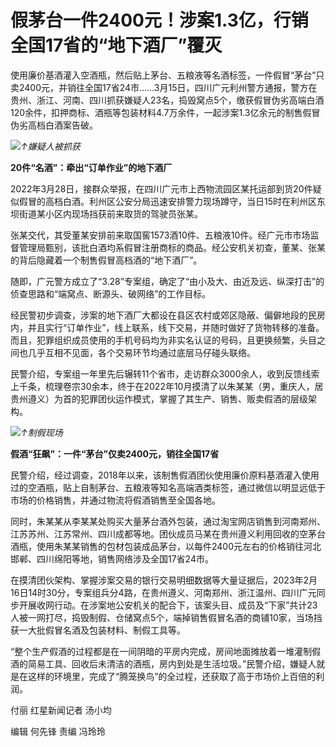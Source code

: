 # 假茅台一件2400元！涉案1.3亿，行销全国17省的“地下酒厂”覆灭

使用廉价基酒灌入空酒瓶，然后贴上茅台、五粮液等名酒标签，一件假冒“茅台”只卖2400元，并销往全国17省24市……3月15日，四川广元利州警方通报，警方在贵州、浙江、河南、四川抓获嫌疑人23名，捣毁窝点5个，缴获假冒伪劣高端白酒120余件，扣押商标、酒瓶等包装材料4.7万余件，一起涉案1.3亿余元的制售假冒伪劣高档白酒案告破。

![](https://inews.gtimg.com/om_bt/Ou1hQ7C14hlKo2nnD8vlfFePy169OauGFl77m40LcrehEAA/1000)_↑嫌疑人被抓获_

**20件“名酒”：牵出“订单作业”的地下酒厂**

2022年3月28日，接群众举报，在四川广元市上西物流园区某托运部到货20件疑似假冒的高档白酒。利州区公安分局迅速安排警力现场蹲守，当日15时在利州区东坝街道某小区内现场挡获前来取货的驾驶员张某。

张某交代，其受董某安排前来取国窖1573酒10件、五粮液10件。经广元市市场监督管理局甄别，该批白酒均系假冒注册商标的商品。经公安机关初查，董某、张某的背后隐藏着一个制售假冒高档酒的“地下酒厂”。

随即，广元警方成立了“3.28”专案组，确定了“由小及大、由近及远、纵深打击”的侦查思路和“端窝点、断源头、破网络”的工作目标。

经民警初步调查，涉案的地下酒厂大都设在县区农村或郊区隐蔽、偏僻地段的民房内，并且实行“订单作业”，线上联系，线下交易，并随时做好了货物转移的准备。而且，犯罪组织成员使用的手机号码均为非实名认证的号码，且更换频繁，头目之间也几乎互相不见面，各个交易环节均通过底层马仔碰头联络。

民警介绍，专案组一年里先后辗转11个省市，走访群众3000余人，收到反馈线索上千条，梳理卷宗30余本，终于在2022年10月摸清了以朱某某（男，重庆人，居贵州遵义）为首的犯罪团伙运作模式，掌握了其生产、销售、贩卖假酒的层级架构。

![](https://inews.gtimg.com/om_bt/OaLJCANlumkhehjYRzZ9UDdmeuk4ERODMRnOxdoM6OlZsAA/1000)_↑制假现场_

**假酒“狂飙”：一件“茅台”仅卖2400元，销往全国17省**

民警介绍，经过调查，2018年以来，该制售假酒团伙使用廉价原料基酒灌入使用过的空酒瓶，贴上自制茅台、五粮液等知名高端酒类标签，通过微信以明显远低于市场的价格销售，并通过物流将假酒销售至全国各地。

同时，朱某某从李某某处购买大量茅台酒外包装，通过淘宝网店销售到河南郑州、江苏苏州、江苏常州、四川成都等地。团伙成员马某在贵州遵义利用回收的空茅台酒瓶，使用朱某某销售的包材包装成品茅台，以每件2400元左右的价格销往河北邯郸、四川绵阳等地，销售网络涉及全国17省24市。

在摸清团伙架构、掌握涉案交易的银行交易明细数据等大量证据后，2023年2月16日14时30分，专案组兵分4路，在贵州遵义、河南郑州、浙江温州、四川广元同步开展收网行动。在涉案地公安机关的配合下，该案头目、成员及“下家”共计23人被一网打尽，捣毁制假、仓储窝点5个，端掉销售假冒名酒的商铺10家，当场挡获一大批假冒名酒及包装材料、制假工具等。

“整个生产假酒的过程都是在一间阴暗的平房内完成，房间地面摊放着一堆灌制假酒的简易工具、回收后未清洁的酒瓶，房内到处是生活垃圾。”民警介绍，嫌疑人就是在这样的环境里，完成了“腾笼换鸟”的全过程，还获取了高于市场价上百倍的利润。

付丽 红星新闻记者 汤小均

编辑 何先锋 责编 冯玲玲

